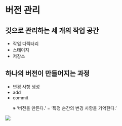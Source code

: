 # 버전 관리

## 깃으로 관리하는 세 개의 작업 공간
  * 작업 디렉터리
  * 스테이지
  * 저장소
## 하나의 버전이 만들어지는 과정
  * 변경 사항 생성
  * add
  * commit

&nbsp;&nbsp;&nbsp;&nbsp;&nbsp; ※ ‘버전을 만든다.’ = ‘특정 순간의 변경 사항을 기억한다.’

<a href='https://ifh.cc/v-hhalVp' target='_blank'><img src='https://ifh.cc/g/hhalVp.png' border='0'></a>